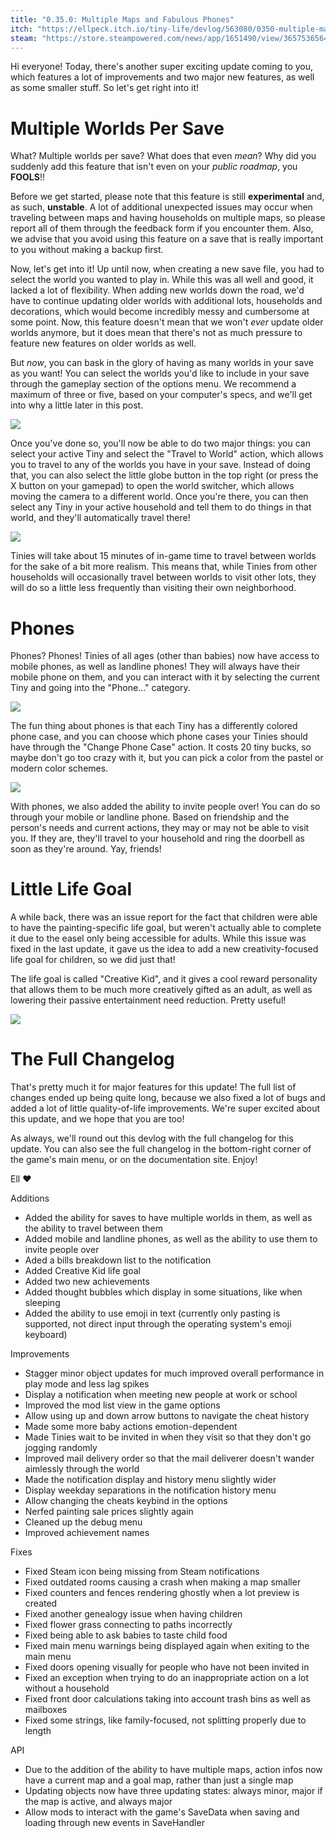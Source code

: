 ```yaml
---
title: "0.35.0: Multiple Maps and Fabulous Phones"
itch: "https://ellpeck.itch.io/tiny-life/devlog/563080/0350-multiple-maps-and-fabulous-phones"
steam: "https://store.steampowered.com/news/app/1651490/view/3657536564720831922"
---
```


Hi everyone! Today, there's another super exciting update coming to you, which features a lot of improvements and two major new features, as well as some smaller stuff. So let's get right into it!

# Multiple Worlds Per Save
What? Multiple worlds per save? What does that even *mean*? Why did you suddenly add this feature that isn't even on your *public roadmap*, you **FOOLS**!!

Before we get started, please note that this feature is still **experimental** and, as such, **unstable**. A lot of additional unexpected issues may occur when traveling between maps and having households on multiple maps, so please report all of them through the feedback form if you encounter them. Also, we advise that you avoid using this feature on a save that is really important to you without making a backup first.

Now, let's get into it! Up until now, when creating a new save file, you had to select the world you wanted to play in. While this was all well and good, it lacked a lot of flexibility. When adding new worlds down the road, we'd have to continue updating older worlds with additional lots, households and decorations, which would become incredibly messy and cumbersome at some point. Now, this feature doesn't mean that we won't *ever* update older worlds anymore, but it does mean that there's not as much pressure to feature new features on older worlds as well.

But *now*, you can bask in the glory of having as many worlds in your save as you want! You can select the worlds you'd like to include in your save through the gameplay section of the options menu. We recommend a maximum of three or five, based on your computer's specs, and we'll get into why a little later in this post.

![](Tiny_Life_IP8SmKBSWq.png)

Once you've done so, you'll now be able to do two major things: you can select your active Tiny and select the "Travel to World" action, which allows you to travel to any of the worlds you have in your save. Instead of doing that, you can also select the little globe button in the top right (or press the X button on your gamepad) to open the world switcher, which allows moving the camera to a different world. Once you're there, you can then select any Tiny in your active household and tell them to do things in that world, and they'll automatically travel there!

![](Tiny_Life_fkpjXCOlva.png)

Tinies will take about 15 minutes of in-game time to travel between worlds for the sake of a bit more realism. This means that, while Tinies from other households will occasionally travel between worlds to visit other lots, they will do so a little less frequently than visiting their own neighborhood.

# Phones
Phones? Phones! Tinies of all ages (other than babies) now have access to mobile phones, as well as landline phones! They will always have their mobile phone on them, and you can interact with it by selecting the current Tiny and going into the "Phone..." category.

![](Tiny_Life_opjoFPuQji.png)

The fun thing about phones is that each Tiny has a differently colored phone case, and you can choose which phone cases your Tinies should have through the "Change Phone Case" action. It costs 20 tiny bucks, so maybe don't go too crazy with it, but you can pick a color from the pastel or modern color schemes.

![](Tiny_Life_4u8EMua69U.png)

With phones, we also added the ability to invite people over! You can do so through your mobile or landline phone. Based on friendship and the person's needs and current actions, they may or may not be able to visit you. If they are, they'll travel to your household and ring the doorbell as soon as they're around. Yay, friends!

# Little Life Goal
A while back, there was an issue report for the fact that children were able to have the painting-specific life goal, but weren't actually able to complete it due to the easel only being accessible for adults. While this issue was fixed in the last update, it gave us the idea to add a new creativity-focused life goal for children, so we did just that!

The life goal is called "Creative Kid", and it gives a cool reward personality that allows them to be much more creatively gifted as an adult, as well as lowering their passive entertainment need reduction. Pretty useful!

![](Tiny_Life_CrhN1A3cXn.png)

# The Full Changelog
That's pretty much it for major features for this update! The full list of changes ended up being quite long, because we also fixed a lot of bugs and added a lot of little quality-of-life improvements. We're super excited about this update, and we hope that you are too!

As always, we'll round out this devlog with the full changelog for this update. You can also see the full changelog in the bottom-right corner of the game's main menu, or on the documentation site. Enjoy!

Ell ❤️

Additions
- Added the ability for saves to have multiple worlds in them, as well as the ability to travel between them
- Added mobile and landline phones, as well as the ability to use them to invite people over
- Aded a bills breakdown list to the notification
- Added Creative Kid life goal
- Added two new achievements
- Added thought bubbles which display in some situations, like when sleeping
- Added the ability to use emoji in text (currently only pasting is supported, not direct input through the operating system's emoji keyboard)

Improvements
- Stagger minor object updates for much improved overall performance in play mode and less lag spikes
- Display a notification when meeting new people at work or school
- Improved the mod list view in the game options
- Allow using up and down arrow buttons to navigate the cheat history
- Made some more baby actions emotion-dependent
- Made Tinies wait to be invited in when they visit so that they don't go jogging randomly
- Improved mail delivery order so that the mail deliverer doesn't wander aimlessly through the world
- Made the notification display and history menu slightly wider
- Display weekday separations in the notification history menu
- Allow changing the cheats keybind in the options
- Nerfed painting sale prices slightly again
- Cleaned up the debug menu
- Improved achievement names

Fixes
- Fixed Steam icon being missing from Steam notifications
- Fixed outdated rooms causing a crash when making a map smaller
- Fixed counters and fences rendering ghostly when a lot preview is created
- Fixed another genealogy issue when having children
- Fixed flower grass connecting to paths incorrectly
- Fixed being able to ask babies to taste child food
- Fixed main menu warnings being displayed again when exiting to the main menu
- Fixed doors opening visually for people who have not been invited in
- Fixed an exception when trying to do an inappropriate action on a lot without a household
- Fixed front door calculations taking into account trash bins as well as mailboxes
- Fixed some strings, like family-focused, not splitting properly due to length

API
- Due to the addition of the ability to have multiple maps, action infos now have a current map and a goal map, rather than just a single map
- Updating objects now have three updating states: always minor, major if the map is active, and always major
- Allow mods to interact with the game's SaveData when saving and loading through new events in SaveHandler
